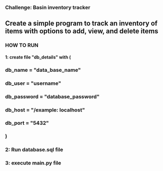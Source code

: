 ### Challenge: Basin inventory tracker

## Create a simple program to track an inventory of items with options to add, view, and delete items

### HOW TO RUN

#### 1: create file "db_details" with (
### db_name = "data_base_name"
### db_user = "username"
### db_password = "database_password"
### db_host = "/example: localhost"
### db_port = "5432"
### )

### 2: Run database.sql file

### 3: execute main.py file